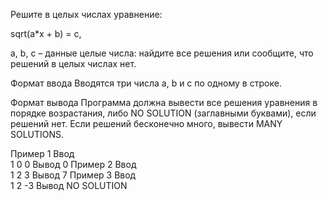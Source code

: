 Решите в целых числах уравнение:

sqrt(a*x + b) = c,

a, b, c – данные целые числа: найдите все решения или сообщите, что решений в целых числах нет.

Формат ввода
Вводятся три числа a, b и c по одному в строке.

Формат вывода
Программа должна вывести все решения уравнения в порядке возрастания, либо NO SOLUTION (заглавными буквами), если решений нет. Если решений бесконечно много, вывести MANY SOLUTIONS.

Пример 1
Ввод	
1
0
0
Вывод
0
Пример 2
Ввод	
1
2
3
Вывод
7
Пример 3
Ввод	
1
2
-3
Вывод
NO SOLUTION
